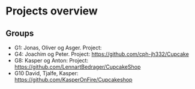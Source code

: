 # Projects overview
## Groups
* G1: Jonas, Oliver og Asger. Project:
* G4: Joachim og Peter. Project: https://github.com/cph-jh332/Cupcake
* G8: Kasper og Anton: Project: https://github.com/LennartBedrager/CupcakeShop
* G10 David, Tjalfe, Kasper: https://github.com/KasperOnFire/Cupcakeshop


